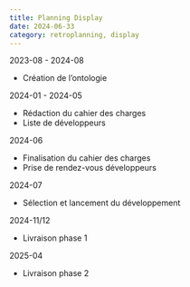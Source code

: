 ```yaml
---
title: Planning Display
date: 2024-06-33
category: retroplanning, display
---
```


2023-08 - 2024-08
- Création de l’ontologie

2024-01 - 2024-05
- Rédaction du cahier des charges
- Liste de développeurs
  
2024-06
- Finalisation du cahier des charges
- Prise de rendez-vous développeurs

2024-07 
- Sélection et lancement du développement

2024-11/12
- Livraison phase 1

2025-04
- Livraison phase 2
